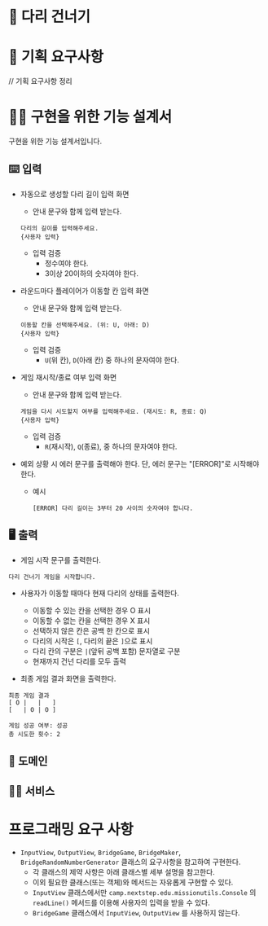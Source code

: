 # 🎄 다리 건너기

# 🚀 기획 요구사항

// 기획 요구사항 정리

# 🏋️‍♀️ 구현을 위한 기능 설계서

구현을 위한 기능 설계서입니다.

## ⌨️ 입력

- 자동으로 생성할 다리 길이 입력 화면
    - 안내 문구와 함께 입력 받는다.
    ```
    다리의 길이를 입력해주세요.
    {사용자 입력}
    ```
    - 입력 검증
        - 정수여야 한다.
        - 3이상 20이하의 숫자여야 한다.

- 라운드마다 플레이어가 이동할 칸 입력 화면
    - 안내 문구와 함께 입력 받는다.
    ```
    이동할 칸을 선택해주세요. (위: U, 아래: D)
    {사용자 입력}
    ```
    - 입력 검증
        - `U`(위 칸), `D`(아래 칸) 중 하나의 문자여야 한다.

- 게임 재시작/종료 여부 입력 화면
    - 안내 문구와 함께 입력 받는다.
    ```
    게임을 다시 시도할지 여부를 입력해주세요. (재시도: R, 종료: Q)
    {사용자 입력}
    ```
    - 입력 검증
        - `R`(재시작), `Q`(종료), 중 하나의 문자여야 한다.

- 예외 상황 시 에러 문구를 출력해야 한다. 단, 에러 문구는 "[ERROR]"로 시작해야 한다.
    - 예시
        ```
        [ERROR] 다리 길이는 3부터 20 사이의 숫자여야 합니다.
        ```

## 🖥 출력

- 게임 시작 문구를 출력한다.

```
다리 건너기 게임을 시작합니다.
```

- 사용자가 이동할 때마다 현재 다리의 상태를 출력한다.
    - 이동할 수 있는 칸을 선택한 경우 O 표시
    - 이동할 수 없는 칸을 선택한 경우 X 표시
    - 선택하지 않은 칸은 공백 한 칸으로 표시
    - 다리의 시작은 `[`, 다리의 끝은 `]`으로 표시
    - 다리 칸의 구분은 ` | `(앞뒤 공백 포함) 문자열로 구분
    - 현재까지 건넌 다리를 모두 출력

- 최종 게임 결과 화면을 출력한다.

```
최종 게임 결과
[ O |   |   ]
[   | O | O ]

게임 성공 여부: 성공
총 시도한 횟수: 2
```

## 🧅 도메인

## 👨‍🍳 서비스

# 프로그래밍 요구 사항

- `InputView`, `OutputView`, `BridgeGame`, `BridgeMaker`, `BridgeRandomNumberGenerator` 클래스의 요구사항을 참고하여 구현한다.
    - 각 클래스의 제약 사항은 아래 클래스별 세부 설명을 참고한다.
    - 이외 필요한 클래스(또는 객체)와 메서드는 자유롭게 구현할 수 있다.
    - `InputView` 클래스에서만 `camp.nextstep.edu.missionutils.Console` 의 `readLine()` 메서드를 이용해 사용자의 입력을 받을 수 있다.
    - `BridgeGame` 클래스에서 `InputView`, `OutputView` 를 사용하지 않는다.